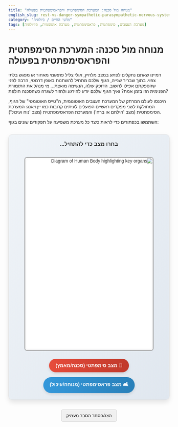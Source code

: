 ```yaml
---
title: "מנוחה מול סכנה: המערכת הסימפתטית והפראסימפתטית בפעולה"
english_slug: rest-vs-danger-sympathetic-parasympathetic-nervous-system-in-action
category: "מדעי החיים / ביולוגיה"
tags: [מערכת העצבים, סימפתטית, פראסימפתטית, מערכת אוטונומית, פיזיולוגיה]
---
```

# מנוחה מול סכנה: המערכת הסימפתטית והפראסימפתטית בפעולה

דמיינו שאתם נתקלים לפתע במצב מלחיץ, אולי צליל פתאומי מאחור או מפגש בלתי צפוי. בתוך שבריר שנייה, הגוף שלכם מתחיל להשתנות באופן דרמטי, הרבה לפני שהספקתם אפילו לחשוב. הדופק עולה, הנשימה מואצת... מי מנהל את התזמורת הפנימית הזו בזמן אמת? ואיך הגוף שלכם יודע להירגע ולחזור לשגרה כשהסכנה חולפת?

היכנסו לעולם המרתק של המערכת העצבים האוטונומית, ה"טייס האוטומטי" של הגוף, המחולקת לשני מפקדים ראשיים הפועלים לעיתים קרובות כמו יין ויאנג: המערכת הסימפתטית (מצב 'הילחם או ברח') והמערכת הפראסימפתטית (מצב 'נוח ועיכול').

השתמשו בכפתורים כדי לראות כיצד כל מערכת משפיעה על תפקודים שונים בגוף:

<div class="autonomic-app">
    <div class="current-mode-label">בחרו מצב כדי להתחיל...</div>
    <div class="body-image-container">
        <!-- Replace with an actual, well-designed body diagram image -->
        <img src="https://via.placeholder.com/400x600/e0e0e0/333333?text=Body+Diagram+-+Replace+This" alt="Diagram of Human Body highlighting key organs">
        <div class="overlay">
            <!-- Organ Effects - Positioning needs careful calibration based on the final image -->
            <div class="organ-effect eyes" style="top: 8%; left: 50%; transform: translateX(-50%);">
                <div class="sympathetic-display mode-display">
                    <span class="icon">👁️</span>
                    <span class="text">אישונים מורחבים</span>
                </div>
                <div class="parasympathetic-display mode-display">
                    <span class="icon">👁️</span>
                    <span class="text">אישונים מכווצים</span>
                </div>
            </div>
            <div class="organ-effect salivary" style="top: 18%; left: 65%;">
                <div class="sympathetic-display mode-display">
                     <span class="icon">💧⬇️</span>
                    <span class="text">פחות רוק (סמיך)</span>
                </div>
                <div class="parasympathetic-display mode-display">
                     <span class="icon">💧⬆️</span>
                    <span class="text">יותר רוק (מימי)</span>
                </div>
            </div>
            <div class="organ-effect lungs" style="top: 30%; left: 60%;">
                <div class="sympathetic-display mode-display">
                     <span class="icon">💨⬆️</span>
                    <span class="text">סמפונות מתרחבות</span>
                </div>
                <div class="parasympathetic-display mode-display">
                     <span class="icon">💨⬇️</span>
                    <span class="text">סמפונות מתכווצות קלות</span>
                </div>
            </div>
            <div class="organ-effect heart" style="top: 35%; left: 20%;">
                <div class="sympathetic-display mode-display">
                     <span class="icon">❤️⚡</span>
                    <span class="text">דופק מהיר וכוח התכווצות חזק</span>
                </div>
                <div class="parasympathetic-display mode-display">
                     <span class="icon">❤️🐢</span>
                    <span class="text">דופק איטי</span>
                </div>
            </div>
             <div class="organ-effect adrenals" style="top: 55%; left: 25%;">
                <div class="sympathetic-display mode-display">
                     <span class="icon">⚡</span>
                    <span class="text">שחרור אדרנלין</span>
                </div>
                <div class="parasympathetic-display mode-display">
                    <span class="icon">➖</span>
                    <span class="text">ללא השפעה ישירה</span>
                </div>
            </div>
             <div class="organ-effect digestive" style="top: 65%; left: 50%; transform: translateX(-50%);">
                <div class="sympathetic-display mode-display">
                    <span class="icon">🍔⬇️</span>
                    <span class="text">פעילות עיכול מושהית</span>
                </div>
                <div class="parasympathetic-display mode-display">
                     <span class="icon">🍔⬆️</span>
                    <span class="text">פעילות עיכול מוגברת</span>
                </div>
            </div>
             <div class="organ-effect blood-vessels" style="top: 78%; left: 20%; width: 150px;">
                <div class="sympathetic-display mode-display">
                     <span class="icon">🩸🤏</span>
                    <span class="text">כלי דם מתכווצים (ברוב האיברים)</span>
                </div>
                <div class="parasympathetic-display mode-display">
                    <span class="icon">➖</span>
                    <span class="text">השפעה מינימלית</span>
                </div>
            </div>
             <div class="organ-effect bladder" style="top: 85%; left: 65%;">
                <div class="sympathetic-display mode-display">
                     <span class="icon">🚽🚫</span>
                    <span class="text">שחרור שלפוחית מעוכב</span>
                </div>
                <div class="parasympathetic-display mode-display">
                     <span class="icon">🚽✅</span>
                    <span class="text">שחרור שלפוחית מקודם</span>
                </div>
            </div>
        </div>
    </div>
    <div class="controls">
        <button data-mode="sympathetic" class="sympathetic-button">🚀 מצב סימפתטי (סכנה/מאמץ)</button>
        <button data-mode="parasympathetic" class="parasympathetic-button">🛋️ מצב פראסימפתטי (מנוחה/עיכול)</button>
    </div>
</div>

<style>
    /* Base styling */
    .autonomic-app {
        font-family: 'Arial Hebrew', sans-serif; /* Prioritize Hebrew font */
        display: flex;
        flex-direction: column;
        align-items: center;
        gap: 25px; /* Increased gap */
        margin: 30px auto; /* Center and add vertical margin */
        padding: 20px;
        border: 1px solid #ddd;
        border-radius: 12px; /* Softer corners */
        background: linear-gradient(to bottom right, #f0f4f8, #e0e7ef); /* Subtle gradient background */
        box-shadow: 0 8px 16px rgba(0, 0, 0, 0.1); /* More prominent shadow */
        max-width: 600px; /* Limit width for better readability */
        direction: rtl; /* Hebrew direction */
        text-align: right;
    }

    .current-mode-label {
        font-size: 1.2em;
        font-weight: bold;
        min-height: 1.5em; /* Reserve space to prevent layout shifts */
        color: #333;
        text-align: center;
        width: 100%;
    }

    .body-image-container {
        position: relative;
        width: 100%;
        max-width: 400px; /* Maintain aspect ratio guidance */
        height: 600px; /* Adjust as needed, maybe dynamic based on image */
        border: 2px solid #a0a0a0; /* More substantial border */
        border-radius: 8px;
        background-color: #ffffff; /* White background for the image area */
        overflow: hidden;
        box-shadow: inset 0 0 10px rgba(0,0,0,0.05);
    }

    .body-image-container img {
        width: 100%;
        height: 100%;
        object-fit: contain; /* Use contain to show full diagram if aspect ratio varies */
        opacity: 0.9; /* Slightly reduce opacity to make overlays stand out */
    }

    .overlay {
        position: absolute;
        top: 0;
        left: 0;
        width: 100%;
        height: 100%;
        pointer-events: none; /* Allow clicks through the overlay */
    }

    .organ-effect {
        position: absolute;
        /* Base styling - will be overridden by specific mode displays */
        background-color: rgba(255, 255, 255, 0.95);
        border: 1px solid #ccc;
        border-radius: 8px; /* More rounded corners */
        padding: 8px; /* More padding */
        font-size: 0.9em; /* Slightly larger text */
        white-space: nowrap;
        box-shadow: 3px 3px 8px rgba(0,0,0,0.15); /* Softer, larger shadow */
        min-width: 140px; /* Ensure minimum width */
        text-align: center;
        pointer-events: none; /* Ensure overlay doesn't block clicks on body area if needed */
        transition: opacity 0.5s ease-in-out, transform 0.5s ease-in-out; /* Smooth transitions */
        opacity: 0; /* Hidden by default */
        transform: translateY(10px); /* Slight initial offset for animation */
    }

    .organ-effect.active {
         opacity: 1;
         transform: translateY(0);
    }

    /* Styling for the mode-specific displays */
    .mode-display {
        display: flex; /* Arrange icon and text */
        align-items: center;
        justify-content: center;
        gap: 5px; /* Space between icon and text */
        font-weight: bold;
    }

    .sympathetic-display {
        color: #c0392b; /* Reddish for danger */
        border: 2px solid #e74c3c; /* Red border */
        background-color: rgba(231, 76, 60, 0.1); /* Light red background */
        border-radius: 5px; /* Inner border radius */
        padding: 4px 8px;
    }

    .parasympathetic-display {
        color: #2980b9; /* Bluish for rest */
        border: 2px solid #3498db; /* Blue border */
        background-color: rgba(52, 152, 219, 0.1); /* Light blue background */
        border-radius: 5px; /* Inner border radius */
         padding: 4px 8px;
    }

    .mode-display .icon {
        font-size: 1.2em; /* Slightly larger icons */
    }

    /* Initial state - hide both displays within each organ effect */
    .organ-effect .mode-display {
        display: none;
    }


    /* Animation for active effect */
    .organ-effect.active .mode-display {
        display: flex; /* Show the active one */
        animation: pulseEffect 1.5s infinite ease-in-out; /* Subtle pulsing animation */
    }

    @keyframes pulseEffect {
        0% { transform: scale(1); }
        50% { transform: scale(1.03); }
        100% { transform: scale(1); }
    }


    .controls {
        display: flex;
        flex-wrap: wrap; /* Allow wrapping on small screens */
        justify-content: center;
        gap: 15px;
    }

    .controls button {
        padding: 12px 20px; /* Larger padding */
        font-size: 1.1em; /* Larger font */
        cursor: pointer;
        border: none; /* No default border */
        border-radius: 25px; /* Pill-shaped buttons */
        transition: all 0.3s ease; /* Smooth transitions for hover/active */
        box-shadow: 0 4px 8px rgba(0,0,0,0.1); /* Button shadow */
        font-weight: bold;
    }

    .controls button.sympathetic-button {
        background: linear-gradient(to right, #e74c3c, #c0392b); /* Red gradient */
        color: white;
    }

    .controls button.parasympathetic-button {
        background: linear-gradient(to right, #3498db, #2980b9); /* Blue gradient */
        color: white;
    }

    .controls button:hover {
        opacity: 0.9;
        transform: translateY(-2px); /* Lift button on hover */
        box-shadow: 0 6px 12px rgba(0,0,0,0.15);
    }

     .controls button.active {
        transform: translateY(0); /* Reset lift for active */
        box-shadow: inset 0 2px 5px rgba(0,0,0,0.2); /* Inset shadow for active */
        opacity: 1;
        /* Deeper color for active state */
        background: linear-gradient(to right, #c0392b, #e74c3c) !important;
        border: 2px solid #a03025;
    }
     .controls button.parasympathetic-button.active {
         background: linear-gradient(to right, #2980b9, #3498db) !important;
         border: 2px solid #206a9b;
     }


    /* Explanation section styling */
    #toggleExplanation {
        display: block; /* Make it a block button */
        width: fit-content; /* Fit width to content */
        margin: 20px auto; /* Center button */
        padding: 10px 15px;
        font-size: 1em;
        cursor: pointer;
        border: 1px solid #ccc;
        border-radius: 5px;
        background-color: #f0f0f0;
        transition: background-color 0.3s ease;
    }

    #toggleExplanation:hover {
        background-color: #e0e0e0;
    }


    .explanation {
        display: none; /* Hidden initially */
        margin-top: 20px;
        padding: 20px;
        border: 1px solid #eee;
        background-color: #f9f9f9;
        border-radius: 8px;
        line-height: 1.6; /* Improve readability */
        color: #444;
    }

    .explanation h2 {
        margin-top: 0;
        color: #0056b3; /* Header color */
        border-bottom: 2px solid #007bff; /* Underline */
        padding-bottom: 8px;
        margin-bottom: 15px;
        font-size: 1.5em;
    }

     .explanation h3 {
        margin-top: 20px;
        margin-bottom: 10px;
        color: #007bff; /* Sub-header color */
        font-size: 1.2em;
     }

    .explanation ul {
        list-style-type: disc;
        margin-right: 20px; /* Adjust for RTL */
        padding-right: 0;
    }

    .explanation li {
        margin-bottom: 8px;
    }

    .explanation table {
        width: 100%;
        border-collapse: collapse;
        margin-top: 15px;
    }

    .explanation th, .explanation td {
        border: 1px solid #ddd;
        padding: 10px;
        text-align: right;
    }

    .explanation th {
        background-color: #f2f2f2;
        font-weight: bold;
    }

    .explanation tr:nth-child(even) {
        background-color: #f9f9f9;
    }

    .explanation p {
        margin-bottom: 15px;
    }

</style>

<button id="toggleExplanation">הצג/הסתר הסבר מעמיק</button>

<div class="explanation">
    <h2>הסבר מעמיק: המערכת העצבים האוטונומית - הטייס האוטומטי של הגוף</h2>
    <p>הגוף שלנו הוא מכונה מדהימה המבצעת אינספור פעולות חיוניות באופן אוטומטי, ללא צורך במחשבה מודעת. פעולות כמו פעימות לב, נשימה, עיכול מזון, והתאמת לחץ הדם לצרכים משתנים – כולן מנוהלות על ידי **המערכת העצבים האוטונומית (Autonomic Nervous System - ANS)**. מערכת מתוחכמת זו היא כמו טייס אוטומטי פנימי, המקבל מידע מהסביבה הפנימית והחיצונית ומווסת את תפקודי האיברים הפנימיים כדי לשמור על יציבות הגוף (הומיאוסטזיס) בכל מצב.</p>
    <p>ה-ANS מחולקת לשני ענפים ראשיים, לרוב בעלי השפעה הפוכה (אנטגוניסטית) על אותם איברים:</p>

    <h3>המערכת הסימפתטית: היערכות לפעולה - 'הילחם או ברח' (Fight or Flight)</h3>
    <p>הפעילו את המערכת הסימפתטית בסימולציה למעלה כדי לראות את השפעותיה! מערכת זו נכנסת לפעולה כאשר הגוף נתקל במצב של לחץ, סכנה, התרגשות, או דרישה למאמץ פיזי. תפקידה הוא לגייס במהירות את משאבי הגוף ולהכינו להתמודדות מיידית - בין אם באמצעות "לחימה" מול האיום או "בריחה" ממנו. היא מנתבת אנרגיה ואספקת דם אל השרירים, הלב והמוח, תוך דיכוי תהליכים שאינם חיוניים להישרדות באותו רגע.</p>
    <ul>
        <li><strong>דוגמאות לפעולה:</strong> הגברת קצב הלב ועוצמת ההתכווצות, הרחבת דרכי הנשימה בריאות, העלאת לחץ הדם, הרחבת אישונים לשיפור הראייה, הגברת שחרור גלוקוז (סוכר) לדם לאנרגיה זמינה, והאטת פעילות מערכת העיכול והשתן.</li>
        <li><strong>מוצא העצבים:</strong> בעיקר מאזור החזה והמותניים של עמוד השדרה.</li>
        <li><strong>המתווך העיקרי:</strong> נוראדרנלין (Noradrenaline/Norepinephrine), ואדרנלין (Adrenaline/Epinephrine) המופרש מבלוטת האדרנל בתגובה לגירוי סימפתטי.</li>
    </ul>

    <h3>המערכת הפראסימפתטית: חזרה למנוחה - 'נוח ועיכול' (Rest and Digest)</h3>
     <p>עברו למצב פראסימפתטי בסימולציה כדי לצפות בהשפעות המרגיעות! מערכת זו פעילה בעיקר במצבי רגיעה, מנוחה, שינה, ואחרי ארוחות. תפקידה הוא לשחזר את משאבי הגוף, לשמור על אנרגיה ולקדם פעילויות חיוניות של תחזוקה ובנייה. היא מאפשרת לגוף להירגע, לעכל מזון, לספוג חומרים מזינים ולהתנקות מפסולת.</p>
    <ul>
        <li><strong>דוגמאות לפעולה:</strong> האטת קצב הלב והנשימה, הורדת לחץ הדם, כיווץ אישונים, הגברת פעילות מערכת העיכול (הפרשת אנזימים, תנועתיות), הגברת הפרשת רוק ודמעות, וקידום פעולות הפרשה (כמו שתן).</li>
        <li><strong>מוצא העצבים:</strong> בעיקר מגזע המוח (דרך עצבים קרניאליים כמו עצב הוואגוס המפורסם) ומאזור החלק התחתון ביותר של עמוד השדרה (סקרום).</li>
        <li><strong>המתווך העיקרי:</strong> אצטילכולין (Acetylcholine).</li>
    </ul>

    <h3>איזון עדין: הומיאוסטזיס</h3>
    <p>המערכת הסימפתטית והפראסימפתטית פועלות ביחד, לרוב בשיווי משקל עדין, כדי להתאים את תפקודי הגוף לצרכים הרגעיים ולשמור על הומיאוסטזיס. הן כמו דוושות הגז והבלם של המכונה האנושית - האחת מאיצה ומגייסת, והשנייה מאיטה ומאפשרת התאוששות. מערכת העצבים המרכזית (המוח) מקבלת מידע מהגוף ומהסביבה ומכוונת את הפעילות של כל אחת מהמערכות כדי להגיב בצורה המתאימה ביותר.</p>

    <h3>השלכות של חוסר איזון</h3>
    <p>בעולם המודרני, אנו חווים לעיתים קרובות מצבי לחץ כרוניים. במצבים כאלה, המערכת הסימפתטית עלולה להיות פעילה יתר על המידה לאורך זמן, מבלי שהמערכת הפראסימפתטית תקבל מספיק "זמן מסך" לאפשר התאוששות. חוסר איזון מתמשך זה יכול להוביל לשחיקה פיזית ונפשית, ולתרום להתפתחות או החמרה של בעיות בריאותיות רבות, כולל מחלות לב וכלי דם, הפרעות עיכול, בעיות שינה, חולשה חיסונית, ועוד. הבנה מעמיקה יותר של ה"טייס האוטומטי" שלנו יכולה לסייע לנו גם לזהות את השפעות הסטרס ולנקוט בצעדים לשיפור האיזון בין שתי המערכות החיוניות הללו.</p>
</div>

<script>
    document.addEventListener('DOMContentLoaded', () => {
        const modeButtons = document.querySelectorAll('.autonomic-app .controls button');
        const organEffects = document.querySelectorAll('.autonomic-app .organ-effect');
        const explanationDiv = document.querySelector('.explanation');
        const toggleExplanationButton = document.getElementById('toggleExplanation');
        const currentModeLabel = document.querySelector('.autonomic-app .current-mode-label');

        function updateDisplay(activeMode) {
            organEffects.forEach(organ => {
                const sympatheticDisplay = organ.querySelector('.sympathetic-display');
                const parasympatheticDisplay = organ.querySelector('.parasympathetic-display');

                // Hide both displays initially for smooth transition
                if (sympatheticDisplay) sympatheticDisplay.style.display = 'none';
                if (parasympatheticDisplay) parasympatheticDisplay.style.display = 'none';

                // Remove active class from organ effect container
                organ.classList.remove('active');

                // Show the correct display and add active class after a small delay
                setTimeout(() => {
                    if (activeMode === 'sympathetic' && sympatheticDisplay) {
                        sympatheticDisplay.style.display = 'flex'; // Use flex to maintain layout
                         organ.classList.add('active');
                    } else if (activeMode === 'parasympathetic' && parasympatheticDisplay) {
                        parasympatheticDisplay.style.display = 'flex'; // Use flex
                        organ.classList.add('active');
                    }
                }, 50); // Small delay to allow display:none to apply before showing/animating

            });

             // Update the mode label text
            if (activeMode === 'sympathetic') {
                currentModeLabel.textContent = 'מצב פעיל: 🚀 סימפתטי (הילחם או ברח)';
                currentModeLabel.style.color = '#c0392b';
            } else if (activeMode === 'parasympathetic') {
                currentModeLabel.textContent = 'מצב פעיל: 🛋️ פראסימפתטי (נוח ועיכול)';
                 currentModeLabel.style.color = '#2980b9';
            } else {
                 currentModeLabel.textContent = 'בחרו מצב כדי להתחיל...';
                 currentModeLabel.style.color = '#333';
            }
        }

        modeButtons.forEach(button => {
            button.addEventListener('click', () => {
                // Remove active class from all buttons
                modeButtons.forEach(btn => btn.classList.remove('active'));

                // Add active class to the clicked button
                button.classList.add('active');

                // Get the selected mode
                const activeMode = button.dataset.mode;

                // Update the display based on the mode
                updateDisplay(activeMode);
            });
        });

        // Explanation toggle functionality
        toggleExplanationButton.addEventListener('click', () => {
            const isHidden = explanationDiv.style.display === 'none' || explanationDiv.style.display === '';
            explanationDiv.style.display = isHidden ? 'block' : 'none';
             // Optional: Change button text
             // toggleExplanationButton.textContent = isHidden ? 'הסתר הסבר מעמיק' : 'הצג הסבר מעמיק';
        });

        // Hide explanation by default on load if not already hidden by CSS
         explanationDiv.style.display = 'none';
    });
</script>